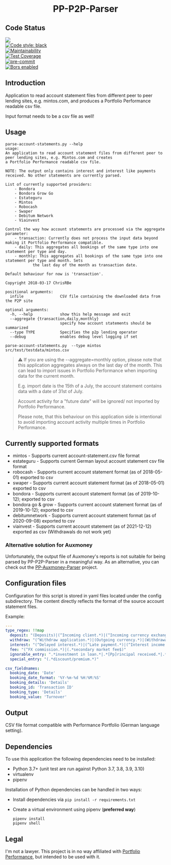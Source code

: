 <h1 align="center">PP-P2P-Parser</h1>

## Code Status

![](https://github.com/ChrisRBe/PP-P2P-Parser/workflows/Integration/badge.svg?branch=master)<br>
[![Code style: black](https://img.shields.io/badge/code%20style-black-000000.svg)](https://github.com/psf/black)<br>
[![Maintainability](https://api.codeclimate.com/v1/badges/f3bad303efd4200ebee2/maintainability)](https://codeclimate.com/github/ChrisRBe/PP-P2P-Parser/maintainability)<br>
[![Test Coverage](https://api.codeclimate.com/v1/badges/f3bad303efd4200ebee2/test_coverage)](https://codeclimate.com/github/ChrisRBe/PP-P2P-Parser/test_coverage)<br>
[![pre-commit](https://img.shields.io/badge/pre--commit-enabled-brightgreen?logo=pre-commit&logoColor=white)](https://github.com/pre-commit/pre-commit)<br>
[![Bors enabled](https://bors.tech/images/badge_small.svg)](https://app.bors.tech/repositories/37041)

## Introduction

Application to read account statement files from different peer to peer lending sites,
e.g. mintos.com, and produces a Portfolio Performance readable csv file.

Input format needs to be a csv file as well!

## Usage

```text
parse-account-statements.py --help
usage:
An application to read account statement files from different peer to peer lending sites, e.g. Mintos.com and creates
a Portfolio Performance readable csv file.

NOTE: The output only contains interest and interest like payments received. No other statements are currently parsed.

List of currently supported providers:
    - Bondora
    - Bondora Grow Go
    - Estateguru
    - Mintos
    - Robocash
    - Swaper
    - Debitum Network
    - Viainvest

Control the way how account statements are processed via the aggregate parameter:
    - transaction: Currently does not process the input data beyond making it Portfolio Performance compatible.
    - daily: This aggregates all bookings of the same type into one statement per type and day.
    - monthly: This aggregates all bookings of the same type into one statement per type and month. Sets
            the last day of the month as transaction date.

Default behaviour for now is 'transaction'.

Copyright 2018-03-17 ChrisRBe

positional arguments:
  infile                CSV file containing the downloaded data from the P2P site

optional arguments:
  -h, --help            show this help message and exit
  --aggregate {transaction,daily,monthly}
                        specify how account statements should be summarized
  --type TYPE           Specifies the p2p lending operator
  --debug               enables debug level logging if set
```

```shell
parse-account-statements.py  --type mintos src/test/testdata/mintos.csv
```

> &#x26a0; If you are using the --aggregate=monthly option, please note that this application aggregates always on the
> last day of the month. This can lead to import issues in Portfolio Performance when importing data for
> the current month.
>
> E.g. import date is the 15th of a July, the account statement contains data with a date of 31st of July.
>
> Account activity for a "future date" will be ignored/ not imported by Portfolio Performance.
>
> Please note, that this behaviour on this application side is intentional to avoid importing account activity multiple
> times in Portfolio Performance.

## Currently supported formats

* mintos - Supports current account-statement.csv file format
* estateguru - Supports current German layout account statement csv file format
* robocash - Supports current account statement format (as of 2018-05-01) exported to csv
* swaper - Supports current account statement format (as of 2018-05-01) exported to csv
* bondora - Supports current account statement format (as of 2019-10-12); exported to csv
* bondora go & grow - Supports current account statement format (as of 2019-10-12); exported to csv
* debitumnetwork - Supports current account statement format (as of 2020-09-08) exported to csv
* viainvest - Supports current account statement (as of 2021-12-12) exported as csv (Withdrawals do not work yet)

### Alternative solution for Auxmoney

Unfortunately, the output file of Auxmoney's reports is not suitable for being parsed by PP-P2P-Parser in a meaningful way.
As an alternative, you can check out the [PP-Auxmoney-Parser](https://github.com/StegSchreck/PP-Auxmoney-Parser) project.

## Configuration files

Configuration for this script is stored in yaml files located under the config subdirectory.
The content directly reflects the format of the source account statement files.

Example:

```yaml
---
type_regex: !!map
  deposit: "(Deposits)|(^Incoming client.*)|(^Incoming currency exchange.*)|(^Affiliate partner bonus$)"
  withdraw: "(^Withdraw application.*)|(Outgoing currency.*)|(Withdrawal)"
  interest: "(^Delayed interest.*)|(^Late payment.*)|(^Interest income.*)|(^Cashback.*)|(^.*[Ii]nterest received.*)|(^.*late fees received$)"
  fee: "(^FX commission.*)|(.*secondary market fee$)"
  ignorable_entry: ".*investment in loan.*|.*[Pp]rincipal received.*|.*secondary market transaction.*"
  special_entry: "(.*discount/premium.*)"

csv_fieldnames:
  booking_date: 'Date'
  booking_date_format: '%Y-%m-%d %H:%M:%S'
  booking_details: 'Details'
  booking_id: 'Transaction ID'
  booking_type: 'Details'
  booking_value: 'Turnover'

```

## Output

CSV file format compatible with Performance Portfolio (German language setting).

## Dependencies

To use this application the following dependencies need to be installed:

* Python 3.7+ (unit test are run against Python 3.7, 3.8, 3.9, 3.10)
* virtualenv
* pipenv

Installation of Python dependencies can be handled in two ways:

*   Install dependencies via `pip install -r requirements.txt`
*   Create a virtual environment using pipenv (**preferred way**)

    ```shell
    pipenv install
    pipenv shell
    ```

## Legal

I'm not a lawyer. This project is in no way affiliated with
[Portfolio Performance](http://www.portfolio-performance.info/portfolio/),
but intended to be used with it.
